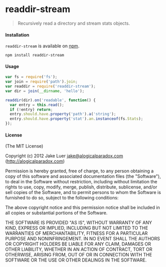 # readdir-stream

> Recursively read a directory and stream stats objects.

#### Installation

`readdir-stream` is available on [npm](http://npmjs.org).

    npm install readdir-stream

#### Usage

```js
var fs = require('fs');
var join = require('path').join;
var readdir = require('readdir-stream');
var dir = join(__dirname, 'hello');

readdir(dir).on('readable', function() {
  var entry = this.read();
  if (!entry) return;
  entry.should.have.property('path').a('string');
  entry.should.have.property('stat').an.instanceof(fs.Stats);
});
```

#### License

(The MIT License)

Copyright (c) 2012 Jake Luer <jake@alogicalparadox.com> (http://alogicalparadox.com)

Permission is hereby granted, free of charge, to any person obtaining a copy
of this software and associated documentation files (the "Software"), to deal
in the Software without restriction, including without limitation the rights
to use, copy, modify, merge, publish, distribute, sublicense, and/or sell
copies of the Software, and to permit persons to whom the Software is
furnished to do so, subject to the following conditions:

The above copyright notice and this permission notice shall be included in
all copies or substantial portions of the Software.

THE SOFTWARE IS PROVIDED "AS IS", WITHOUT WARRANTY OF ANY KIND, EXPRESS OR
IMPLIED, INCLUDING BUT NOT LIMITED TO THE WARRANTIES OF MERCHANTABILITY,
FITNESS FOR A PARTICULAR PURPOSE AND NONINFRINGEMENT. IN NO EVENT SHALL THE
AUTHORS OR COPYRIGHT HOLDERS BE LIABLE FOR ANY CLAIM, DAMAGES OR OTHER
LIABILITY, WHETHER IN AN ACTION OF CONTRACT, TORT OR OTHERWISE, ARISING FROM,
OUT OF OR IN CONNECTION WITH THE SOFTWARE OR THE USE OR OTHER DEALINGS IN
THE SOFTWARE.
